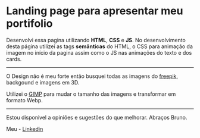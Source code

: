 # Landing page para apresentar meu portifolio
Desenvolvi essa pagina utilizando **HTML**, **CSS** e **JS**.
No desenvolvimento desta página utilizei as tags **semânticas** do HTML, o CSS para animação da imagem no início da pagina assim como o JS nas animações do texto e dos cards.
***
O Design não é meu forte então busquei todas as imagens do [freepik](https://br.freepik.com/), backgound e imagens em 3D.


Utilizei o [GIMP](https://www.gimp.org/) para mudar o tamanho das imagens e transformar em formato Webp.
***
Estou disponivel a opiniões e sugestões do que melhorar.
Abraços Bruno.


Meu - [Linkedin](https://www.linkedin.com/in/bruno-silveira-496705293/)
